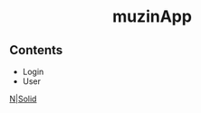 <h1 align = "center">
  muzinApp
</h>

## Contents
- Login
- User


[N|Solid](https://cldup.com/dTxpPi9lDf.thumb.png)
